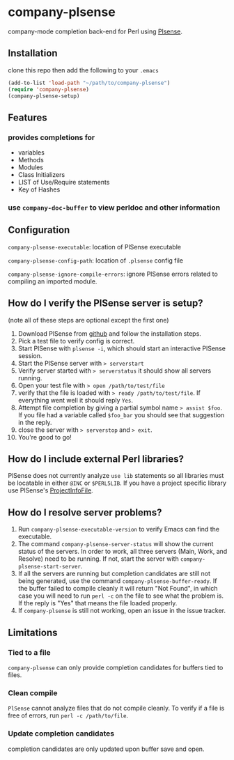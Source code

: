 # company-plsense 

company-mode completion back-end for Perl using [Plsense](https://github.com/aki2o/plsense).

## Installation

clone this repo then add the following to your `.emacs` 
```lisp
(add-to-list 'load-path "~/path/to/company-plsense")
(require 'company-plsense)
(company-plsense-setup)

```

## Features

### provides completions for
- variables
- Methods
- Modules
- Class Initializers
- LIST of Use/Require statements
- Key of Hashes


### use `company-doc-buffer` to view perldoc and other information

## Configuration
`company-plsense-executable`: location of PlSense executable

`company-plsense-config-path`: location of `.plsense` config file

`company-plsense-ignore-compile-errors`: ignore PlSense errors related to compiling an imported module.

## How do I verify the PlSense server is setup?
(note all of these steps are optional except the first one)
1. Download PlSense from [github](https://github.com/aki2o/plsense) and follow the
   installation steps.
2. Pick a test file to verify config is correct.
3. Start PlSense with `plsense -i`, which should start an interactive PlSense session.
4. Start the PlSense server with `> serverstart`
5. Verify server started with `> serverstatus` it should show all servers running.
6. Open your test file with `> open /path/to/test/file`
7. verify that the file is loaded with `> ready /path/to/test/file`. If
   everything went well it should reply `Yes`.
8. Attempt file completion by giving a partial symbol name `> assist $foo`. If
   you file had a variable called `$foo_bar` you should see that suggestion in
   the reply.
9. close the server with `> serverstop` and `> exit`.
10. You're good to go!

## How do I include external Perl libraries?
PlSense does not currently analyze `use lib` statements so all libraries must
be locatable in either `@INC` or `$PERL5LIB`. If you have a project specific
library use PlSense's [ProjectInfoFile](https://github.com/aki2o/plsense/wiki/Library#projectmodule).

## How do I resolve server problems?
1. Run `company-plsense-executable-version` to verify Emacs can find the executable.
2. The command `company-plsense-server-status` will show the current status of
   the servers. In order to work, all three servers (Main, Work, and Resolve)
   need to be running. If not, start the server with
   `company-plsense-start-server`.
3. If all the servers are running but completion candidates are still not being
   generated, use the command `company-plsense-buffer-ready`. If the buffer
   failed to compile cleanly it will return "Not Found", in which case you will
   need to run `perl -c` on the file to see what the problem is. If the reply is
   "Yes" that means the file loaded properly.
4. If `company-plsense` is still not working, open an issue in the issue tracker.

## Limitations

### Tied to a file
`company-plsense` can only provide completion candidates for buffers tied to files.

### Clean compile
`PlSense` cannot analyze files that do not compile cleanly. To verify if a file is
free of errors, run `perl -c /path/to/file`.

### Update completion candidates
completion candidates are only updated upon buffer save and open.
